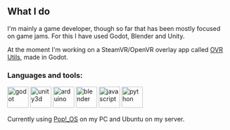 ## What I do

I'm mainly a game developer, though so far that has been mostly focused on game jams. For this I have used Godot, Blender and Unity.

At the moment I'm working on a SteamVR/OpenVR overlay app called [OVR Utils](https://github.com/CrispyPin/ovr-utils), made in Godot.

### Languages and tools:

<a href="https://godotengine.org/"> <img src="https://upload.wikimedia.org/wikipedia/commons/6/6a/Godot_icon.svg" alt="godot" width="48" height="48"/></a>
<a href="https://unity.com/"> <img src="https://cdn.worldvectorlogo.com/logos/unity-69.svg" alt="unity3d" width="48" height="48"/></a>
<a href="https://www.python.org/"> <img src="https://cdn.worldvectorlogo.com/logos/python-5.svg" alt="arduino" width="48" height="48"/></a>
<a href="https://www.blender.org/"> <img src="https://cdn.worldvectorlogo.com/logos/blender-2.svg" alt="blender" width="48" height="48"/></a>
<a href="https://www.javascript.com/"> <img src="https://cdn.worldvectorlogo.com/logos/logo-javascript.svg" alt="javascript" width="48" height="48"/></a>
<a href="https://www.arduino.cc/"> <img src="https://cdn.worldvectorlogo.com/logos/arduino-1.svg" alt="python" width="48" height="48"/></a>


Currently using [Pop!\_OS](https://pop.system76.com/) on my PC and Ubuntu on my server.
